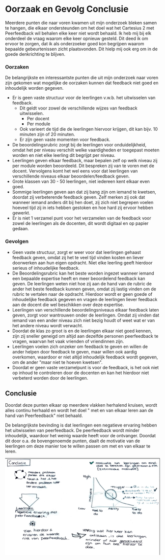 # Oorzaak en Gevolg Conclusie

Meerdere punten die naar voren kwamen uit mijn onderzoek bleken samen te hangen, die elkaar ondersteunden om het doel wat het Cartesius 2 met Peerfeedback wil behalen elke keer niet wordt behaald. Ik heb mij bij elk onderdeel de vraag waarom elke keer opnieuw gesteld. Dit deed ik om ervoor te zorgen, dat ik als onderzoeker goed kon begrijpen waarom bepaalde gebeurtenissen zicht plaatsvonden. Dit hielp mij ook erg om in de goede denkrichting te blijven. 

### Oorzaken

De belangrijkste en interessantste punten die uit mijn onderzoek naar voren zijn gekomen wat mogelijke de oorzaken kunnen dat feedback niet goed en inhoudelijk worden gegeven.

* Er is geen vaste structuur voor de leerlingen v.w.b. het uitwisselen van feedback.
  * Dit geldt voor zowel de verschillende wijzes van feedback uitwisselen.
    * Per docent
    * Per module
  * Ook varieert de tijd die de leerlingen hiervoor krijgen, dit kan bijv. 10 minuten zijn of 20 minuten.
  * Er zijn geen vaste momenten voor feedback.
* De beoordelingsrubric zorgt bij de leerlingen voor onduidelijkheid, omdat het per niveau verschilt welke vaardigheden er toegepast moeten worden en niet elke leerling dit begrijpt per niveau. 
* Leerlingen geven elkaar feedback, maar bepalen zelf op welk niveau zij per module worden beoordeeld. Dit bespreken zij van te voren met de docent. Vervolgens komt het wel eens voor dat leerlingen van verschillende niveaus elkaar beoordelen/feedback geven. 
* Grote klassen van 30 - 50 leerlingen, niet iedereen kent elkaar even goed.
* Sommige leerlingen geven aan dat zij bang zijn om iemand te kwetsen, doordat zij verbeterende feedback geven. Zelf merken zij ook dat wanneer iemand anders dit bij hen doet, zij zich niet begrepen voelen hoeveel tijd zij in iets hebben gestoken en hoe hard zij ervoor hebben gewerkt. 
* Er is niet 1 verzamel punt voor het verzamelen van de feedback voor zowel de leerlingen als de docenten, dit wordt digitaal en op papier gedaan. 

### Gevolgen

* Geen vaste structuur, zorgt er weer voor dat leerlingen gehaast feedback geven, omdat zij het te veel tijd vinden kosten en liever doorwerken aan hun eigen opdracht. Niet elke leerling geeft hierdoor serieus of inhoudelijke feedback. 
* De Beoordelingsrubric kan het beste worden ingezet wanneer iemand een bepaalde expertise heeft en meer beoordelend feedback kan geven. De leerlingen  weten niet hoe zij aan de hand van de rubric de ander het beste feedback kunnen geven, omdat zij lastig vinden om de rubric te vertalen naar de opdracht. Hierdoor wordt er geen goede of inhoudelijke feedback gegeven en vragen de leerlingen liever feedback aan de docent die wel beschikken over deze expertise.
* Leerlingen van verschillende beoordelingsniveaus elkaar feedback laten geven, zorgt voor wantrouwen onder de leerlingen. Omdat zij vinden dat iemand van een ander niveau zich niet bezig houdt of weet wat er van het andere niveau wordt verwacht. 
* Doordat de klas zo groot is en de leerlingen elkaar niet goed kennen, zijn zij sneller geneigd om altijd aan dezelfde personen peerfeedback te vragen, waarvan het vaak vrienden of vriendinnen zijn. 
* Leerlingen voelen zich onzeker om feedback te geven en willen de ander helpen door feedback te geven, maar willen ook aardig overkomen, waardoor er niet altijd inhoudelijk feedback wordt gegeven, om de ander "maar niet te hoeven kwetsen". 
* Doordat er geen vaste verzamelpunt is voor de feedback, is het ook niet op inhoud te controleren door de docenten en kan het hierdoor niet verbeterd worden door de leerlingen. 

## Conclusie

Doordat deze punten elkaar op meerdere vlakken herhalend kruisen, wordt alles continu herhaald en wordt het doel " met en van elkaar leren aan de hand van Peerfeedback" niet behaald. 

De belangrijkste bevinding is dat leerlingen een negatieve ervaring hebben het uitwisselen van peerfeedback.  De peerfeedback wordt minder inhoudelijk, waardoor het weinig waarde heeft voor de ontvanger. Doordat dit door o.a. de bovengenoemde punten, daalt de motivatie van de leerlingen om deze manier toe te willen passen om met en van elkaar te leren. 

![](../.gitbook/assets/schermafdruk-2019-06-06-16.04.44.png)





